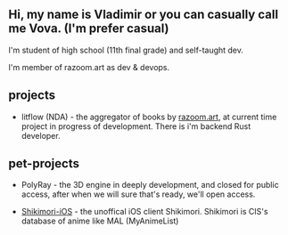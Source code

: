 ## Hi, my name is Vladimir or you can casually call me Vova. (I'm prefer casual)

I'm student of high school (11th final grade) and self-taught dev.

I'm member of razoom.art as dev & devops.

## projects
* litflow (NDA) - the aggregator of books by [razoom.art](https://github.com/razoomart), at current time project in progress of development. There is i'm backend Rust developer.

## pet-projects

* PolyRay - the 3D engine in deeply development, and closed for public access, after when we will sure that's ready, we'll open access.

* [Shikimori-iOS](https://github.com/vlapsk1y/shikimori-ios) - the unoffical iOS client Shikimori. Shikimori is CIS's database of anime like MAL (MyAnimeList)
